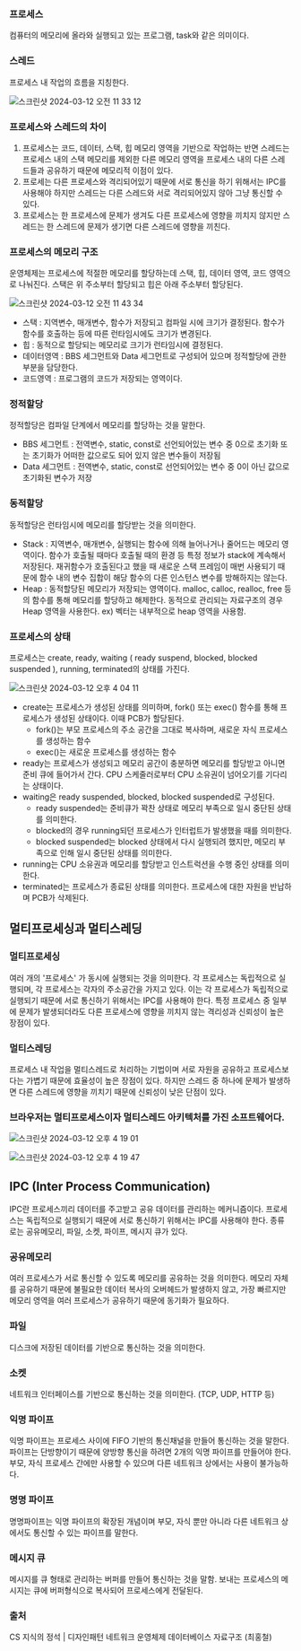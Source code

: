 ### 프로세스

컴퓨터의 메모리에 올라와 실행되고 있는 프로그램, task와 같은 의미이다.

### 스레드

프로세스 내 작업의 흐름을 지칭한다.

![스크린샷 2024-03-12 오전 11 33 12](https://gist.github.com/assets/78193416/34cf4875-069a-4e2a-a705-cbbf164fb4b9)

### 프로세스와 스레드의 차이

1. 프로세스는 코드, 데이터, 스택, 힙 메모리 영역을 기반으로 작업하는 반면 스레드는 프로세스 내의 스택 메모리를 제외한 다른 메모리 영역을 프로세스 내의 다른 스레드들과 공유하기 때문에 메모리적 이점이 있다.
2. 프로세는 다른 프로세스와 격리되어있기 때문에 서로 통신을 하기 위해서는 IPC를 사용해야 하지만 스레드는 다른 스레드와 서로 격리되어있지 않아 그냥 통신할 수 있다.
3. 프로세스는 한 프로세스에 문제가 생겨도 다른 프로세스에 영향을 끼치지 않지만 스레드는 한 스레드에 문제가 생기면 다른 스레드에 영향을 끼친다.

### 프로세스의 메모리 구조

운영체제는 프로세스에 적절한 메모리를 할당하는데 스택, 힙, 데이터 영역, 코드 영역으로 나눠진다. 스택은 위 주소부터 할당되고 힙은 아래 주소부터 할당된다.

![스크린샷 2024-03-12 오전 11 43 34](https://gist.github.com/assets/78193416/c1941441-03d9-4376-a71b-dd46587e21be)

- 스택 : 지역변수, 매개변수, 함수가 저장되고 컴파일 시에 크기가 결정된다. 함수가 함수를 호출하는 등에 따른 런타임시에도 크기가 변경된다.
- 힙 : 동적으로 할당되는 메모리로 크기가 런타임시에 결정된다.
- 데이터영역 : BBS 세그먼트와 Data 세그먼트로 구성되어 있으며 정적할당에 관한 부분을 담당한다.
- 코드영역 : 프로그램의 코드가 저장되는 영역이다.

### 정적할당

정적할당은 컴파일 단계에서 메모리를 할당하는 것을 말한다.

- BBS 세그먼트 : 전역변수, static, const로 선언되어있는 변수 중 0으로 초기화 또는 초기화가 어떠한 값으로도 되어 있지 않은 변수들이 저장됨
- Data 세그먼트 : 전역변수, static, const로 선언되어있는 변수 중 0이 아닌 값으로 초기화된 변수가 저장

### 동적할당

동적할당은 런타임시에 메모리를 할당받는 것을 의미한다.

- Stack : 지역변수, 매개변수, 실행되는 함수에 의해 늘어나거나 줄어드는 메모리 영역이다. 함수가 호출될 때마다 호출될 때의 환경 등 특정 정보가 stack에 계속해서 저장된다. 재귀함수가 호출된다고 했을 때 새로운 스택 프레임이 매번 사용되기 때문에 함수 내의 변수 집합이 해당 함수의 다른 인스턴스 변수를 방해하지는 않는다.
- Heap : 동적할당된 메모리가 저장되는 영역이다. malloc, calloc, realloc, free 등의 함수를 통해 메모리를 할당하고 해제한다. 동적으로 관리되는 자료구조의 경우 Heap 영역을 사용한다. ex) 벡터는 내부적으로 heap 영역을 사용함.

### 프로세스의 상태

프로세스는 create, ready, waiting ( ready suspend, blocked, blocked suspended ), running, terminated의 상태를 가진다.

![스크린샷 2024-03-12 오후 4 04 11](https://gist.github.com/assets/78193416/68b90a6b-6029-45ae-badf-ce40671ca7cc)

- create는 프로세스가 생성된 상태를 의미하며, fork() 또는 exec() 함수를 통해 프로세스가 생성된 상태이다. 이때 PCB가 할당된다.
  - fork()는 부모 프로세스의 주소 공간을 그대로 복사하며, 새로운 자식 프로세스를 생성하는 함수
  - exec()는 새로운 프로세스를 생성하는 함수
- ready는 프로세스가 생성되고 메모리 공간이 충분하면 메모리를 할당받고 아니면 준비 큐에 들어가서 간다. CPU 스케줄러로부터 CPU 소유권이 넘어오기를 기다리는 상태이다.
- waiting은 ready suspended, blocked, blocked suspended로 구성된다.
  - ready suspended는 준비큐가 꽉찬 상태로 메모리 부족으로 일시 중단된 상태를 의미한다.
  - blocked의 경우 running되던 프로세스가 인터럽트가 발생했을 때를 의미한다.
  - blocked suspended는 blocked 상태에서 다시 실행되려 했지만, 메모리 부족으로 인해 일시 중단된 상태를 의미한다.
- running는 CPU 소유권과 메모리를 할당받고 인스트럭션을 수행 중인 상태를 의미한다.
- terminated는 프로세스가 종료된 상태를 의미한다. 프로세스에 대한 자원을 반납하며 PCB가 삭제된다.

## 멀티프로세싱과 멀티스레딩

### 멀티프로세싱

여러 개의 '프로세스' 가 동시에 실행되는 것을 의미한다. 각 프로세스는 독립적으로 실행되며, 각 프로세스는 각자의 주소공간을 가지고 있다. 이는 각 프로세스가 독립적으로 실행되기 때문에 서로 통신하기 위해서는 IPC를 사용해야 한다. 특정 프로세스 중 일부에 문제가 발생되더라도 다른 프로세스에 영향을 끼치지 않는 격리성과 신뢰성이 높은 장점이 있다.

### 멀티스레딩

프로세스 내 작업을 멀티스레드로 처리하는 기법이며 서로 자원을 공유하고 프로세스보다는 가볍기 때문에 효율성이 높은 장점이 있다. 하지만 스레드 중 하나에 문제가 발생하면 다른 스레드에 영향을 끼치기 때문에 신뢰성이 낮은 단점이 있다.

### 브라우저는 멀티프로세스이자 멀티스레드 아키텍처를 가진 소프트웨어다.

![스크린샷 2024-03-12 오후 4 19 01](https://gist.github.com/assets/78193416/0f26f491-2a4b-45d8-b229-3e2f7c33ab07)

![스크린샷 2024-03-12 오후 4 19 47](https://gist.github.com/assets/78193416/051ad717-08a8-4927-8cb1-6b9ed613ad76)

## IPC (Inter Process Communication)

IPC란 프로세스끼리 데이터를 주고받고 공유 데이터를 관리하는 메커니즘이다. 프로세스는 독립적으로 실행되기 때문에 서로 통신하기 위해서는 IPC를 사용해야 한다. 종류로는 공유메모리, 파일, 소켓, 파이프, 메시지 큐가 있다.

### 공유메모리

여러 프로세스가 서로 통신할 수 있도록 메모리를 공유하는 것을 의미한다. 메모리 자체를 공유하기 때문에 불필요한 데이터 복사의 오버헤드가 발생하지 않고, 가장 빠르지만 메모리 영역을 여러 프로세스가 공유하기 때문에 동기화가 필요하다.

### 파일

디스크에 저장된 데이터를 기반으로 통신하는 것을 의미한다.

### 소켓

네트워크 인터페이스를 기반으로 통신하는 것을 의미한다. (TCP, UDP, HTTP 등)

### 익명 파이프

익명 파이프는 프로세스 사이에 FIFO 기반의 통신채널을 만들어 통신하는 것을 말한다. 파이프는 단방향이기 때문에 양방향 통신을 하려면 2개의 익명 파이프를 만들어야 한다. 부모, 자식 프로세스 간에만 사용할 수 있으며 다른 네트워크 상에서는 사용이 불가능하다.

### 명명 파이프

명명파이프는 익명 파이프의 확장된 개념이며 부모, 자식 뿐만 아니라 다른 네트워크 상에서도 통신할 수 있는 파이프를 말한다.

### 메시지 큐

메시지를 큐 형태로 관리하는 버퍼를 만들어 통신하는 것을 말함. 보내는 프로세스의 메시지는 큐에 버퍼형식으로 복사되어 프로세스에게 전달된다.

### 출처

CS 지식의 정석 | 디자인패턴 네트워크 운영체제 데이터베이스 자료구조 (최홍철)
